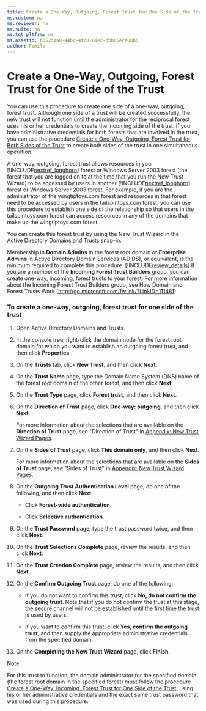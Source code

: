 ```yaml
---
title: Create a One-Way, Outgoing, Forest Trust for One Side of the Trust
ms.custom: na
ms.reviewer: na
ms.suite: na
ms.tgt_pltfrm: na
ms.assetid: b052d1a0-44bc-4fc0-81ec-dbb65ece08b6
author: Femila
---
```

# Create a One-Way, Outgoing, Forest Trust for One Side of the Trust
  You can use this procedure to create one side of a one\-way, outgoing, forest trust. Although one side of a trust will be created successfully, the new trust will not function until the administrator for the reciprocal forest uses his or her credentials to create the incoming side of the trust. If you have administrative credentials for both forests that are involved in the trust, you can use the procedure [Create a One-Way, Outgoing, Forest Trust for Both Sides of the Trust](../Topic/Create-a-One-Way,-Outgoing,-Forest-Trust-for-Both-Sides-of-the-Trust.md) to create both sides of the trust in one simultaneous operation.  
  
 A one\-way, outgoing, forest trust allows resources in your [!INCLUDE[nextref_longhorn](../Token/nextref_longhorn_md.md)] forest or Windows Server 2003 forest \(the forest that you are logged on to at the time that you run the New Trust Wizard\) to be accessed by users in another [!INCLUDE[nextref_longhorn](../Token/nextref_longhorn_md.md)] forest or Windows Server 2003 forest. For example, if you are the administrator of the wingtiptoys.com forest and resources in that forest need to be accessed by users in the tailspintoys.com forest, you can use this procedure to establish one side of the relationship so that users in the tailspintoys.com forest can access resources in any of the domains that make up the wingtiptoys.com forest.  
  
 You can create this forest trust by using the New Trust Wizard in the Active Directory Domains and Trusts snap\-in.  
  
 Membership in **Domain Admins** in the forest root domain or **Enterprise Admins** in Active Directory Domain Services \(AD DS\), or equivalent, is the minimum required to complete this procedure. [!INCLUDE[review_details](../Token/review_details_md.md)] If you are a member of the **Incoming Forest Trust Builders** group, you can create one\-way, incoming, forest trusts to your forest. For more information about the Incoming Forest Trust Builders group, see How Domain and Forest Trusts Work \([http:\/\/go.microsoft.com\/fwlink\/?LinkID\=111481](http://go.microsoft.com/fwlink/?LinkID=111481)\).  
  
### To create a one\-way, outgoing, forest trust for one side of the trust  
  
1.  Open Active Directory Domains and Trusts.  
  
2.  In the console tree, right\-click the domain node for the forest root domain for which you want to establish an outgoing forest trust, and then click **Properties**.  
  
3.  On the **Trusts** tab, click **New Trust**, and then click **Next**.  
  
4.  On the **Trust Name** page, type the Domain Name System \(DNS\) name of the forest root domain of the other forest, and then click **Next**.  
  
5.  On the **Trust Type** page, click **Forest trust**, and then click **Next**.  
  
6.  On the **Direction of Trust** page, click **One\-way: outgoing**, and then click **Next**.  
  
     For more information about the selections that are available on the **Direction of Trust** page, see "Direction of Trust" in [Appendix: New Trust Wizard Pages](../Topic/Appendix--New-Trust-Wizard-Pages.md).  
  
7.  On the **Sides of Trust** page, click **This domain only**, and then click **Next**.  
  
     For more information about the selections that are available on the **Sides of Trust** page, see "Sides of Trust" in [Appendix: New Trust Wizard Pages](../Topic/Appendix--New-Trust-Wizard-Pages.md).  
  
8.  On the **Outgoing Trust Authentication Level** page, do one of the following, and then click **Next**:  
  
    -   Click **Forest\-wide authentication**.  
  
    -   Click **Selective authentication**.  
  
9. On the **Trust Password** page, type the trust password twice, and then click **Next**.  
  
10. On the **Trust Selections Complete** page, review the results, and then click **Next**.  
  
11. On the **Trust Creation Complete** page, review the results, and then click **Next**.  
  
12. On the **Confirm Outgoing Trust** page, do one of the following:  
  
    -   If you do not want to confirm this trust, click **No, do not confirm the outgoing trust**. Note that if you do not confirm the trust at this stage, the secure channel will not be established until the first time the trust is used by users.  
  
    -   If you want to confirm this trust, click **Yes, confirm the outgoing trust**, and then supply the appropriate administrative credentials from the specified domain.  
  
13. On the **Completing the New Trust Wizard** page, click **Finish**.  
  
> [!NOTE]  
>  For this trust to function, the domain administrator for the specified domain \(the forest root domain in the specified forest\) must follow the procedure [Create a One-Way, Incoming, Forest Trust for One Side of the Trust](../Topic/Create-a-One-Way,-Incoming,-Forest-Trust-for-One-Side-of-the-Trust.md), using his or her administrative credentials and the exact same trust password that was used during this procedure.  
  
  